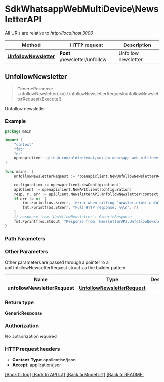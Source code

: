 # SdkWhatsappWebMultiDevice\NewsletterAPI

All URIs are relative to *http://localhost:3000*

Method | HTTP request | Description
------------- | ------------- | -------------
[**UnfollowNewsletter**](NewsletterAPI.md#UnfollowNewsletter) | **Post** /newsletter/unfollow | Unfollow newsletter



## UnfollowNewsletter

> GenericResponse UnfollowNewsletter(ctx).UnfollowNewsletterRequest(unfollowNewsletterRequest).Execute()

Unfollow newsletter

### Example

```go
package main

import (
	"context"
	"fmt"
	"os"
	openapiclient "github.com/aldinokemal/sdk-go-whatsapp-web-multidevice"
)

func main() {
	unfollowNewsletterRequest := *openapiclient.NewUnfollowNewsletterRequest() // UnfollowNewsletterRequest |  (optional)

	configuration := openapiclient.NewConfiguration()
	apiClient := openapiclient.NewAPIClient(configuration)
	resp, r, err := apiClient.NewsletterAPI.UnfollowNewsletter(context.Background()).UnfollowNewsletterRequest(unfollowNewsletterRequest).Execute()
	if err != nil {
		fmt.Fprintf(os.Stderr, "Error when calling `NewsletterAPI.UnfollowNewsletter``: %v\n", err)
		fmt.Fprintf(os.Stderr, "Full HTTP response: %v\n", r)
	}
	// response from `UnfollowNewsletter`: GenericResponse
	fmt.Fprintf(os.Stdout, "Response from `NewsletterAPI.UnfollowNewsletter`: %v\n", resp)
}
```

### Path Parameters



### Other Parameters

Other parameters are passed through a pointer to a apiUnfollowNewsletterRequest struct via the builder pattern


Name | Type | Description  | Notes
------------- | ------------- | ------------- | -------------
 **unfollowNewsletterRequest** | [**UnfollowNewsletterRequest**](UnfollowNewsletterRequest.md) |  | 

### Return type

[**GenericResponse**](GenericResponse.md)

### Authorization

No authorization required

### HTTP request headers

- **Content-Type**: application/json
- **Accept**: application/json

[[Back to top]](#) [[Back to API list]](../README.md#documentation-for-api-endpoints)
[[Back to Model list]](../README.md#documentation-for-models)
[[Back to README]](../README.md)

